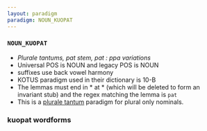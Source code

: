 ```yaml
---
layout: paradigm
paradigm: NOUN_KUOPAT
---
```

### ` NOUN_KUOPAT `

* _Plurale tantums, pat stem, pat : ppa variations_
* Universal POS is NOUN and legacy POS is NOUN
* suffixes use back vowel harmony
* KOTUS paradigm used in their dictionary is 10-B
* The lemmas must end in * at * (which will be deleted to form an invariant stub) and the regex matching the lemma is ` pat `
* This is a [plurale tantum](https://en.wikipedia.org/wiki/Plurale_tantum) paradigm for plural only nominals.

### kuopat wordforms


